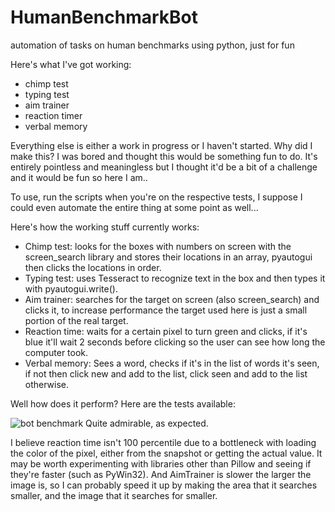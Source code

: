 # HumanBenchmarkBot
 automation of tasks on human benchmarks using python, just for fun
 
 Here's what I've got working:
 - chimp test
 - typing test
 - aim trainer
 - reaction timer
 - verbal memory
 
 Everything else is either a work in progress or I haven't started.
 Why did I make this? I was bored and thought this would be something fun to do.
 It's entirely pointless and meaningless but I thought it'd be a bit of a challenge and it would be fun so here I am..
 
 To use, run the scripts when you're on the respective tests, I suppose I could even automate the entire thing at some point as well...
 
 Here's how the working stuff currently works:
 - Chimp test: looks for the boxes with numbers on screen with the screen_search library and stores their locations in an array, pyautogui then clicks the locations in order.
 - Typing test: uses Tesseract to recognize text in the box and then types it with pyautogui.write().
 - Aim trainer: searches for the target on screen (also screen_search) and clicks it, to increase performance the target used here is just a small portion of the real target.
 - Reaction time: waits for a certain pixel to turn green and clicks, if it's blue it'll wait 2 seconds before clicking so the user can see how long the computer took.
 - Verbal memory: Sees a word, checks if it's in the list of words it's seen, if not then click new and add to the list, click seen and add to the list otherwise.

Well how does it perform? Here are the tests available:

![bot benchmark](https://user-images.githubusercontent.com/34012681/115993091-6c8c3880-a58e-11eb-830e-a850b1e7f8f1.PNG)
Quite admirable, as expected.

I believe reaction time isn't 100 percentile due to a bottleneck with loading the color of the pixel, either from the snapshot or getting the actual value. It may be worth experimenting with libraries other than Pillow and seeing if they're faster (such as PyWin32). And AimTrainer is slower the larger the image is, so I can probably speed it up by making the area that it searches smaller, and the image that it searches for smaller.

